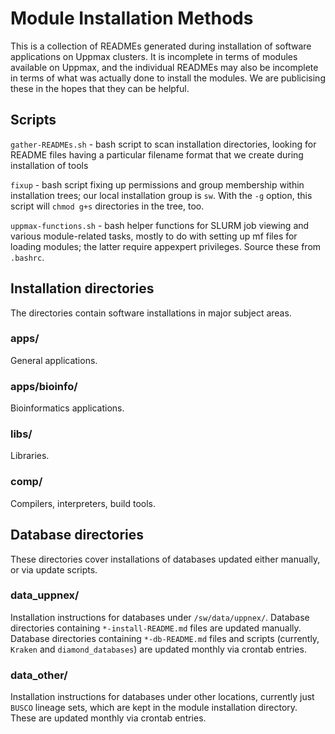 Module Installation Methods
===========================

This is a collection of READMEs generated during installation of software
applications on Uppmax clusters.  It is incomplete in terms of modules
available on Uppmax, and the individual READMEs may also be incomplete in terms
of what was actually done to install the modules.  We are publicising these in
the hopes that they can be helpful.

Scripts
-------

`gather-READMEs.sh` - bash script to scan installation directories, looking for
README files having a particular filename format that we create during
installation of tools

`fixup` - bash script fixing up permissions and group membership within
installation trees; our local installation group is `sw`. With the `-g` option,
this script will `chmod g+s` directories in the tree, too.

`uppmax-functions.sh` - bash helper functions for SLURM job viewing and various
module-related tasks, mostly to do with setting up mf files for loading
modules; the latter require appexpert privileges.  Source these from `.bashrc`.

Installation directories
------------------------

The directories contain software installations in major subject areas.

### apps/

General applications.

### apps/bioinfo/

Bioinformatics applications.

### libs/

Libraries.

### comp/

Compilers, interpreters, build tools.


Database directories
--------------------

These directories cover installations of databases updated either manually, or via update scripts.

### data_uppnex/

Installation instructions for databases under `/sw/data/uppnex/`.  Database
directories containing `*-install-README.md` files are updated manually.
Database directories containing `*-db-README.md` files and scripts (currently,
`Kraken` and `diamond_databases`) are updated monthly via crontab entries.

### data_other/

Installation instructions for databases under other locations, currently just
`BUSCO` lineage sets, which are kept in the module installation directory.
These are updated monthly via crontab entries.

